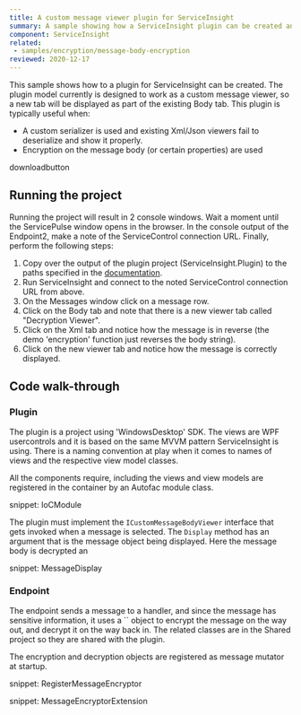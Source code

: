 ```yaml
---
title: A custom message viewer plugin for ServiceInsight
summary: A sample showing how a ServiceInsight plugin can be created and used to custom format the displayed messages.
component: ServiceInsight
related:
 - samples/encryption/message-body-encryption
reviewed: 2020-12-17
---
```


This sample shows how to a plugin for ServiceInsight can be created. The plugin model currently is designed to work as a custom message viewer, so a new tab will be displayed as part of the existing Body tab. This plugin is typically useful when:

- A custom serializer is used and existing Xml/Json viewers fail to deserialize and show it properly.
- Encryption on the message body (or certain properties) are used

downloadbutton


## Running the project

Running the project will result in 2 console windows. Wait a moment until the ServicePulse window opens in the browser. In the console output of the Endpoint2, make a note of the ServiceControl connection URL. Finally, perform the following steps:

 1. Copy over the output of the plugin project (ServiceInsight.Plugin) to the paths specified in the [documentation](/serviceinsight/custom-message-viewers.md#plugin-installation).
 2. Run ServiceInsight and connect to the noted ServiceControl connection URL from above.
 3. On the Messages window click on a message row.
 4. Click on the Body tab and note that there is a new viewer tab called "Decryption Viewer".
 5. Click on the Xml tab and notice how the message is in reverse (the demo 'encryption' function just reverses the body string).
 6. Click on the new viewer tab and notice how the message is correctly displayed.

## Code walk-through 


### Plugin

The plugin is a project using 'WindowsDesktop' SDK. The views are WPF usercontrols and it is based on the same MVVM pattern ServiceInsight is using. There is a naming convention at play when it comes to names of views and the respective view model classes.

All the components require, including the views and view models are registered in the container by an Autofac module class.
	
snippet: IoCModule

The plugin must implement the `ICustomMessageBodyViewer` interface that gets invoked when a message is selected. The `Display` method has an argument that is the message object being displayed. Here the message body is decrypted an

snippet: MessageDisplay

### Endpoint

The endpoint sends a message to a handler, and since the message has sensitive information, it uses a `` object to encrypt the message on the way out, and decrypt it on the way back in. The related classes are in the Shared project so they are shared with the plugin.

The encryption and decryption objects are registered as message mutator at startup.
 
snippet: RegisterMessageEncryptor

snippet: MessageEncryptorExtension
